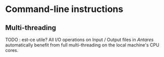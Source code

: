 # Command-line instructions

## Multi-threading
TODO : est-ce utile?
All I/O operations on Input / Output files in *Antares* automatically benefit from full multi-threading on the local machine's CPU cores. 